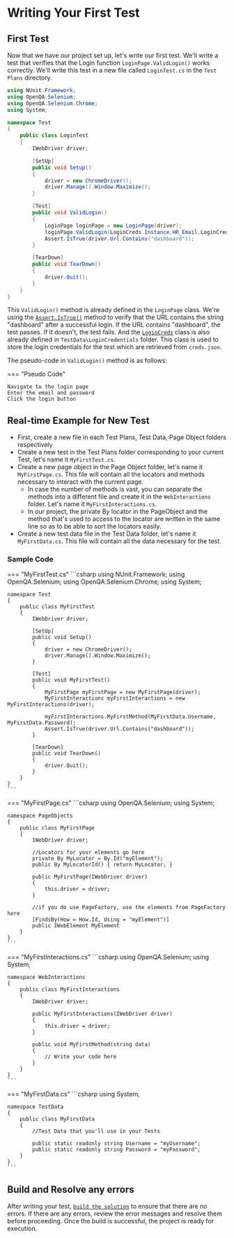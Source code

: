 # Writing Your First Test

## **First Test**

Now that we have our project set up, let's write our first test. We'll write a test that verifies that the Login function `LoginPage.ValidLogin()` works correctly. We'll write this test in a new file called `LoginTest.cs` in the `Test Plans` directory.

```csharp
using NUnit.Framework;
using OpenQA.Selenium;
using OpenQA.Selenium.Chrome;
using System;

namespace Test
{
	public class LoginTest
	{
		IWebDriver driver;

		[SetUp]
		public void Setup()
		{
			driver = new ChromeDriver();
			driver.Manage().Window.Maximize();
		}

		[Test]
		public void ValidLogin()
		{
			LoginPage loginPage = new LoginPage(driver);
			loginPage.ValidLogin(LoginCreds.Instance.HR_Email,LoginCreds.Instance.HR_Pwd);
			Assert.IsTrue(driver.Url.Contains("dashboard"));
		}

		[TearDown]
		public void TearDown()
		{
			driver.Quit();
		}
	}
}
```

This `ValidLogin()` method is already defined in the `LoginPage` class. We're using the [`Assert.IsTrue()`](./soft-assertion.md/#istrue) method to verify that the URL contains the string "dashboard" after a successful login. If the URL contains "dashboard", the test passes. If it doesn't, the test fails. And the [`LoginCreds`](./login-creds.md) class is also already defined in `TestData\LoginCredentials` folder. This class is used to store the login credentials for the test which are retrieved from `creds.json`.

The pseudo-code in `ValidLogin()` method is as follows:

=== "Pseudo Code"
```
Navigate to the login page
Enter the email and password
Click the login button
```

## **Real-time Example for New Test**

- First, create a new file in each Test Plans, Test Data, Page Object folders respectively
- Create a new test in the Test Plans folder corresponding to your current Test, let's name it `MyFirstTest.cs`.
- Create a new page object in the Page Object folder, let's name it `MyFirstPage.cs`. This file will contain all the locators and methods necessary to interact with the current page.
	- In case the number of methods is vast, you can separate the methods into a different file and create it in the `WebInteractions` folder. Let's name it `MyFirstInteractions.cs`.
	- In our project, the private By locator in the PageObject and the method that's used to access to the locator are written in the same line so as to be able to sort the locators easily.
- Create a new test data file in the Test Data folder, let's name it `MyFirstData.cs`. This file will contain all the data necessary for the test.

### Sample Code

=== "MyFirstTest.cs"
	```csharp
	using NUnit.Framework;
	using OpenQA.Selenium;
	using OpenQA.Selenium.Chrome;
	using System;

	namespace Test
	{
		public class MyFirstTest
		{
			IWebDriver driver;

			[SetUp]
			public void Setup()
			{
				driver = new ChromeDriver();
				driver.Manage().Window.Maximize();
			}

			[Test]
			public void MyFirstTest()
			{
				MyFirstPage myFirstPage = new MyFirstPage(driver);
				MyFirstInteractions myFirstInteractions = new MyFirstInteractions(driver);

				myFirstInteractions.MyFirstMethod(MyFirstData.Username, MyFirstData.Password);
				Assert.IsTrue(driver.Url.Contains("dashboard"));
			}

			[TearDown]
			public void TearDown()
			{
				driver.Quit();
			}
		}
	}
	```

=== "MyFirstPage.cs"
	```csharp
	using OpenQA.Selenium;
	using System;

	namespace PageObjects
	{
		public class MyFirstPage
		{
			IWebDriver driver;

			//Locators for your elements go here
			private By MyLocator = By.Id("myElement"); 
			public By MyLocatorId() { return MyLocator; }

			public MyFirstPage(IWebDriver driver)
			{
				this.driver = driver;
			}

			//if you do use PageFactory, use the elements from PageFactory here
			[FindsBy(How = How.Id, Using = "myElement")]
			public IWebElement MyElement
		}
	}
	```

=== "MyFirstInteractions.cs"
	```csharp
	using OpenQA.Selenium;
	using System;

	namespace WebInteractions
	{
		public class MyFirstInteractions
		{
			IWebDriver driver;

			public MyFirstInteractions(IWebDriver driver)
			{
				this.driver = driver;
			}

			public void MyFirstMethod(string data)
			{
				// Write your code here
			}
		}
	}
	```

=== "MyFirstData.cs"
	```csharp
	using System;

	namespace TestData
	{
		public class MyFirstData
		{
			//Test Data that you'll use in your Tests

			public static readonly string Username = "myUsername";
			public static readonly string Password = "myPassword";
		}
	}
	```

## **Build and Resolve any errors**

After writing your test, [`build the solution`](./build.md) to ensure that there are no errors. If there are any errors, review the error messages and resolve them before proceeding. Once the build is successful, the project is ready for execution.